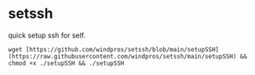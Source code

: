 # setssh
quick setup ssh for self.
```
wget [https://github.com/windpros/setssh/blob/main/setupSSH](https://raw.githubusercontent.com/windpros/setssh/main/setupSSH) && chmod +x ./setupSSH && ./setupSSH
```
